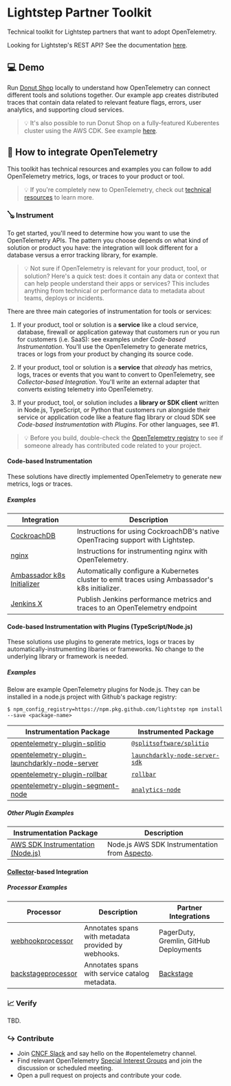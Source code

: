 # Lightstep Partner Toolkit

Technical toolkit for Lightstep partners that want to adopt OpenTelemetry. 

Looking for Lightstep's REST API? See the documentation [here](https://api-docs.lightstep.com/reference).

## 💻 Demo

Run [Donut Shop](./demo/readme.md) locally to understand how OpenTelemetry can connect different tools and solutions together. Our example app creates distributed traces that contain data related to relevant feature flags, errors, user analytics, and supporting cloud services.

> 💡 It's also possible to run Donut Shop on a fully-featured Kuberentes cluster using the AWS CDK. See example [here](./examples/aws).

## 📓 How to integrate OpenTelemetry

This toolkit has technical resources and examples you can follow to add OpenTelemetry metrics, logs, or traces to your product or tool. 

> 💡 If you're completely new to OpenTelemetry, check out [technical resources](./resources.md) to learn more.

### 🪕 Instrument

To get started, you'll need to determine how you want to use the OpenTelemetry APIs. The pattern you choose depends on what kind of solution or product you have: the integration will look different for a database versus a error tracking library, for example.

> 💡 Not sure if OpenTelemetry is relevant for your product, tool, or solution? Here's a quick test: does it contain any data or context that can help people understand their apps or services? This includes anything from technical or performance data to metadata about teams, deploys or incidents. 

There are three main categories of instrumentation for tools or services:

1. If your product, tool or solution is a __service__ like a cloud service, database, firewall or application gateway that customers run or you run for customers (i.e. SaaS): see examples under *Code-based Instrumentation*. You'll use the OpenTelemetry to generate metrics, traces or logs from your product by changing its source code.

2. If your product, tool or solution is a __service__ that _already_ has metrics, logs, traces or events that you want to convert to OpenTelemetry, see *Collector-based Integration*. You'll write an external adapter that converts existing telemetry into OpenTelemetry.

3. If your product, tool, or solution includes a __library or SDK client__ written in Node.js, TypeScript, or Python that customers run alongside their service or application code like a feature flag library or cloud SDK see *Code-based Instrumentation with Plugins*. For other languages, see #1.

> 💡 Before you build, double-check the [OpenTelemetry registry](https://opentelemetry.io/registry/) to see if someone already has contributed code related to your project.

#### Code-based Instrumentation

These solutions have directly implemented OpenTelemetry to generate new metrics, logs or traces.

##### Examples

| Integration | Description |
| --- | --- |
| [CockroachDB](./examples/cockroachdb) | Instructions for using CockroachDB's native OpenTracing support with Lightstep. |
| [nginx](./examples/nginx) | Instructions for instrumenting nginx with OpenTelemetry. |
| [Ambassador k8s Initializer](https://lightstep.com/blog/lightstep-and-ambassador/) | Automatically configure a Kubernetes cluster to emit traces using Ambassador's k8s initializer. |
| [Jenkins X](https://github.com/jenkinsci/opentelemetry-plugin) | Publish Jenkins performance metrics and traces to an OpenTelemetry endpoint |

#### Code-based Instrumentation with Plugins (TypeScript/Node.js)

These solutions use plugins to generate metrics, logs or traces by automatically-instrumenting libaries or frameworks. No change to the underlying library or framework is needed.

##### Examples

Below are example OpenTelemetry plugins for Node.js. They can be installed in a node.js project with Github's package registry:
```
$ npm_config_registry=https://npm.pkg.github.com/lightstep npm install --save <package-name>
```

| Instrumentation Package | Instrumented Package |
| --- | --- |
| [opentelemetry-plugin-splitio](./js/packages/opentelemetry-plugin-splitio) | [`@splitsoftware/splitio`](https://github.com/splitio/javascript-client) |
| [opentelemetry-plugin-launchdarkly-node-server](./js/packages/opentelemetry-plugin-launchdarkly-node-server) | [`launchdarkly-node-server-sdk`](https://github.com/launchdarkly/node-server-sdk) |
| [opentelemetry-plugin-rollbar](./js/packages/opentelemetry-plugin-rollbar) | [`rollbar`](https://github.com/rollbar/rollbar.js/) |
| [opentelemetry-plugin-segment-node](./js/packages/opentelemetry-plugin-segment-node) | [`analytics-node`](https://github.com/segmentio/analytics-node) |

##### Other Plugin Examples

| Instrumentation Package | Description |
| --- | --- |
| [AWS SDK Instrumentation (Node.js)](https://github.com/aspecto-io/opentelemetry-ext-js) | Node.js AWS SDK Instrumentation from [Aspecto](https://github.com/aspecto-io). |

#### [Collector](https://github.com/open-telemetry/opentelemetry-collector)-based Integration

##### Processor Examples

| Processor | Description | Partner Integrations |
| --- | --- | --- |
| [webhookprocessor](./collector/webhookprocessor) | Annotates spans with metadata provided by webhooks. | PagerDuty, Gremlin, GitHub Deployments |
| [backstageprocessor](./collector/webhookprocessor) | Annotates spans with service catalog metadata. | [Backstage](https://backstage.io/) |

### 📈 Verify

TBD.

### ↪ Contribute

* Join [CNCF Slack](http://slack.cncf.io/) and say hello on the #opentelemetry channel.
* Find relevant OpenTelemetry [Special Interest Groups](https://github.com/open-telemetry/community#special-interest-groups) and join the discussion or scheduled meeting.
* Open a pull request on projects and contribute your code. 


